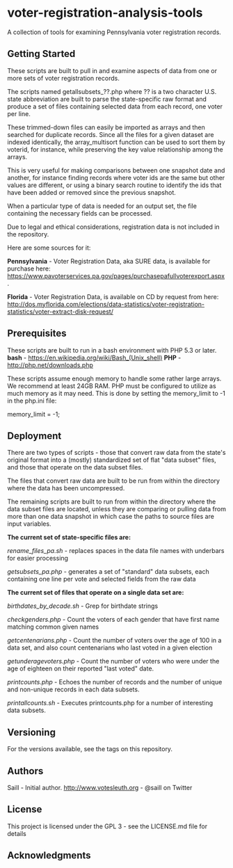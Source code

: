 # voter-registration-analysis-tools
A collection of tools for examining Pennsylvania voter registration records.

## Getting Started
These scripts are built to pull in and examine aspects of data from one or more sets of voter registration records.

The scripts named getallsubsets_??.php where ?? is a two character U.S. state abbreviation are built to parse the state-specific raw format and produce a set of files containing selected data from each record, one voter per line.

These trimmed-down files can easily be imported as arrays and then searched for duplicate records. Since all the files for a given dataset are indexed identically, the array_multisort function can be used to sort them by voterid, for instance, while preserving the key value relationship among the arrays.

This is very useful for making comparisons between one snapshot date and another, for instance finding records where voter ids are the same but other values are different, or using a binary search routine to identify the ids that have been added or removed since the previous snapshot.

When a particular type of data is needed for an output set, the file containing the necessary fields can be processed.

Due to legal and ethical considerations, registration data is not included in the repository.

Here are some sources for it:

**Pennsylvania**  - Voter Registration Data, aka SURE data, is available for purchase here: https://www.pavoterservices.pa.gov/pages/purchasepafullvoterexport.aspx. 

**Florida** - Voter Registration Data, is available on CD by request from here: 
http://dos.myflorida.com/elections/data-statistics/voter-registration-statistics/voter-extract-disk-request/


## Prerequisites
These scripts are built to run in a bash environment with PHP 5.3 or later.
**bash** - https://en.wikipedia.org/wiki/Bash_(Unix_shell)
**PHP** - http://php.net/downloads.php

These scripts assume enough memory to handle some rather large arrays. We recommend at least 24GB RAM. PHP must be configured to utilize as much memory as it may need. This is done by setting the memory_limit to -1 in the php.ini file:

memory_limit = -1;


## Deployment
There are two types of scripts - those that convert raw data from the state's original format into a (mostly) standardized set of flat "data subset" files, and those that operate on the data subset files.

The files that convert raw data are built to be run from within the directory where the data has been uncompressed.

The remaining scripts are built to run from within the directory where the data subset files are located, unless they are comparing or pulling data from more than one data snapshot in which case the paths to source files are input variables.

**The current set of state-specific files are:**

*rename_files_pa.sh* - replaces spaces in the data file names with underbars for easier processing

*getsubsets_pa.php* - generates a set of "standard" data subsets, each containing one line per vote and selected fields from the raw data


**The current set of files that operate on a single data set are:**

*birthdates_by_decade.sh* - Grep for birthdate strings

*checkgenders.php* - Count the voters of each gender that have first name matching common given names

*getcentenarians.php* - Count the number of voters over the age of 100 in a data set, and also count centenarians who last voted in a given election

*getunderagevoters.php* - Count the number of voters who were under the age of eighteen on their reported "last voted" date.

*printcounts.php* - Echoes the number of records and the number of unique and non-unique records in each data subsets.

*printallcounts.sh* - Executes printcounts.php for a number of interesting data subsets.


## Versioning
For the versions available, see the tags on this repository.

## Authors
Saill - Initial author. http://www.votesleuth.org  - @saill on Twitter

## License
This project is licensed under the GPL 3 - see the LICENSE.md file for details

## Acknowledgments

